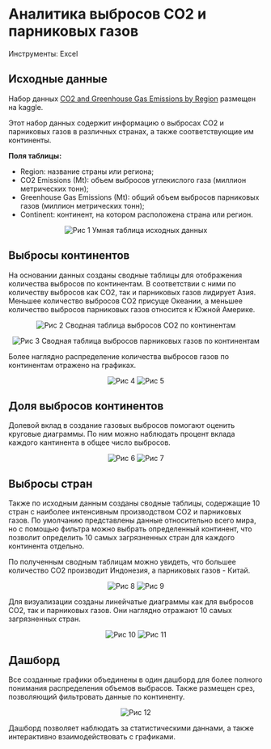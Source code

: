 # Аналитика выбросов CO2 и парниковых газов

Инструменты: Excel

## Исходные данные

Набор данных [CO2 and Greenhouse Gas Emissions by Region](https://www.kaggle.com/datasets/shahriarkabir/co2-and-greenhouse-gas-emissions-by-region/data) размещен на kaggle.

Этот набор данных содержит информацию о выбросах CO2 и парниковых газов в различных странах, а также соответствующие им континенты.

**Поля таблицы:**

- Region: название страны или региона;
- CO2 Emissions (Mt): объем выбросов углекислого газа (миллион метрических тонн);
- Greenhouse Gas Emissions (Mt): общий объем выбросов парниковых газов (миллион метрических тонн);
- Continent: континент, на котором расположена страна или регион.

<p align="center">
    <img src="https://github.com/darazazulina/Gas_GH_emission/blob/main/images/pic-1.JPG" alt="Рис 1" />
    Умная таблица исходных данных
</p>

## Выбросы континентов

На основании данных созданы сводные таблицы для отображения количества выбросов по континентам. В соответствии с ними по количеству выбросов как CO2, так и парниковых газов лидирует Азия. Меньшее количество выбросов CO2 присуще Океании, а меньшее количество выбросов парниковых газов относится к Южной Америке.


<p align="center">
    <img src="https://github.com/darazazulina/Gas_GH_emission/blob/main/images/pic-2.JPG" alt="Рис 2" />
    Сводная таблица выбросов CO2 по континентам
</p>

<p align="center">
    <img src="https://github.com/darazazulina/Gas_GH_emission/blob/main/images/pic-3.JPG" alt="Рис 3" />
    Сводная таблица выбросов парниковых газов по континентам
</p>

Более наглядно распределение количества выбросов газов по континентам отражено на графиках.

<p align="center">
    <img src="https://github.com/darazazulina/Gas_GH_emission/blob/main/images/pic-4.JPG" alt="Рис 4" />
    <img src="https://github.com/darazazulina/Gas_GH_emission/blob/main/images/pic-5.JPG" alt="Рис 5" />
</p>

## Доля выбросов континентов

Долевой вклад в создание газовых выбросов помогают оценить круговые диаграммы. По ним можно наблюдать процент вклада каждого кантинента в общее число выбросов.

<p align="center">
    <img src="https://github.com/darazazulina/Gas_GH_emission/blob/main/images/pic-6.JPG" alt="Рис 6" />
    <img src="https://github.com/darazazulina/Gas_GH_emission/blob/main/images/pic-7.JPG" alt="Рис 7" />
</p>

## Выбросы стран

Также по исходным данным созданы сводные таблицы, содержащие 10 стран с наиболее интенсивным производством CO2 и парниковых газов. По умолчанию представлены данные относительно всего мира, но с помощью фильтра можно выбрать определенный континент, что позволит определить 10 самых загрязненных стран для каждого континента отдельно.

По полученным сводным таблицам можно увидеть, что большее количество CO2 производит Индонезия, а парниковых газов - Китай.

<p align="center">
    <img src="https://github.com/darazazulina/Gas_GH_emission/blob/main/images/pic-8.JPG" alt="Рис 8" />
    <img src="https://github.com/darazazulina/Gas_GH_emission/blob/main/images/pic-9.JPG" alt="Рис 9" />
</p>

Для визуализации созданы линейчатые диаграммы как для выбросов CO2, так и парниковых газов. Они наглядно отражают 10 самых загрязненных стран.

<p align="center">
    <img src="https://github.com/darazazulina/Gas_GH_emission/blob/main/images/pic-10.JPG" alt="Рис 10" />
    <img src="https://github.com/darazazulina/Gas_GH_emission/blob/main/images/pic-11.JPG" alt="Рис 11" />
</p>

## Дашборд

Все созданные графики объединены в один дашборд для более полного понимания распределения объемов выбрасов. Также размещен срез, позволяющий фильтровать данные по континенту.

<p align="center">
    <img src="https://github.com/darazazulina/Gas_GH_emission/blob/main/images/pic-12.JPG" alt="Рис 12" />
</p>

Дашборд позволяет наблюдать за статистическими даннами, а также интерактивно взаимодействовать с графиками.

